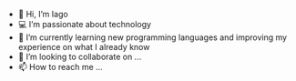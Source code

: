- 👋 Hi, I’m Iago
- 💻 I’m passionate about technology
- 🌱 I’m currently learning new programming languages and improving my experience on what I already know
- 💞️ I’m looking to collaborate on ...
- 📫 How to reach me ...

<!---
igosoto/igosoto is a ✨ special ✨ repository because its `README.md` (this file) appears on your GitHub profile.
You can click the Preview link to take a look at your changes.
--->
